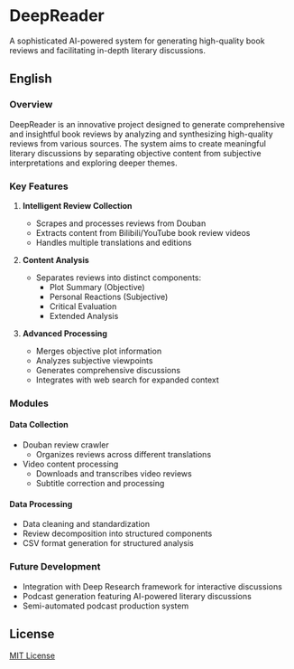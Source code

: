 # DeepReader

A sophisticated AI-powered system for generating high-quality book reviews and facilitating in-depth literary discussions.

## English

### Overview
DeepReader is an innovative project designed to generate comprehensive and insightful book reviews by analyzing and synthesizing high-quality reviews from various sources. The system aims to create meaningful literary discussions by separating objective content from subjective interpretations and exploring deeper themes.

### Key Features
1. **Intelligent Review Collection**
   - Scrapes and processes reviews from Douban
   - Extracts content from Bilibili/YouTube book review videos
   - Handles multiple translations and editions

2. **Content Analysis**
   - Separates reviews into distinct components:
     - Plot Summary (Objective)
     - Personal Reactions (Subjective)
     - Critical Evaluation
     - Extended Analysis

3. **Advanced Processing**
   - Merges objective plot information
   - Analyzes subjective viewpoints
   - Generates comprehensive discussions
   - Integrates with web search for expanded context

### Modules

#### Data Collection
- Douban review crawler
  - Organizes reviews across different translations
- Video content processing
  - Downloads and transcribes video reviews
  - Subtitle correction and processing

#### Data Processing
- Data cleaning and standardization
- Review decomposition into structured components
- CSV format generation for structured analysis

### Future Development
- Integration with Deep Research framework for interactive discussions
- Podcast generation featuring AI-powered literary discussions
- Semi-automated podcast production system

## License
[MIT License](LICENSE)
